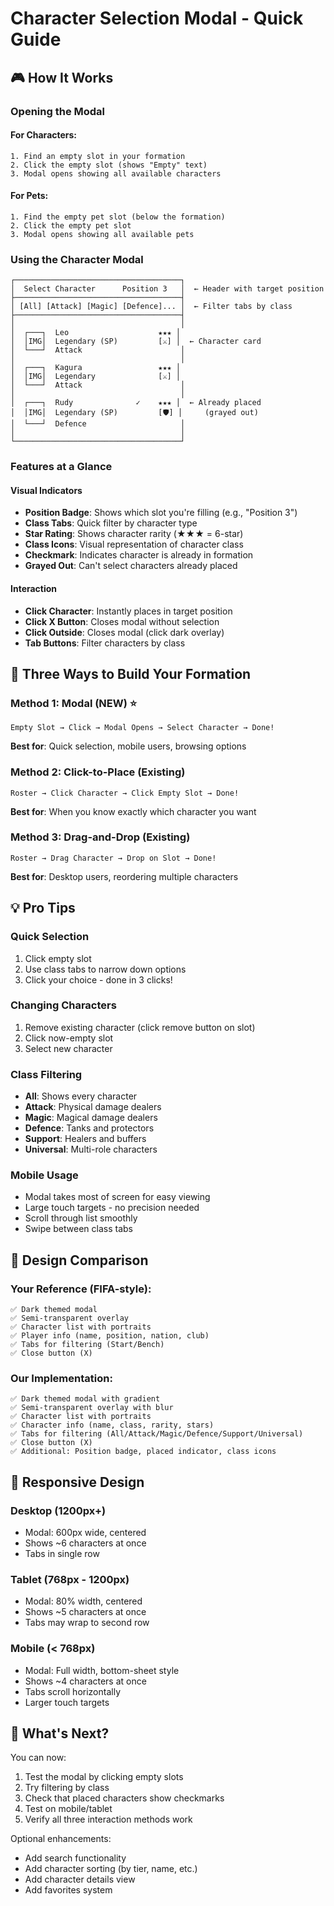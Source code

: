 # Character Selection Modal - Quick Guide

## 🎮 How It Works

### Opening the Modal

#### For Characters:
```
1. Find an empty slot in your formation
2. Click the empty slot (shows "Empty" text)
3. Modal opens showing all available characters
```

#### For Pets:
```
1. Find the empty pet slot (below the formation)
2. Click the empty pet slot
3. Modal opens showing all available pets
```

### Using the Character Modal

```
┌─────────────────────────────────────┐
│  Select Character      Position 3   │  ← Header with target position
├─────────────────────────────────────┤
│ [All] [Attack] [Magic] [Defence]... │  ← Filter tabs by class
├─────────────────────────────────────┤
│                                     │
│  ┌───┐  Leo                    ★★★ │
│  │IMG│  Legendary (SP)         [⚔] │  ← Character card
│  └───┘  Attack                      │
│                                     │
│  ┌───┐  Kagura                 ★★★ │
│  │IMG│  Legendary              [⚔] │
│  └───┘  Attack                      │
│                                     │
│  ┌───┐  Rudy              ✓    ★★★ │  ← Already placed
│  │IMG│  Legendary (SP)         [🛡] │     (grayed out)
│  └───┘  Defence                     │
│                                     │
└─────────────────────────────────────┘
```

### Features at a Glance

#### Visual Indicators
- **Position Badge**: Shows which slot you're filling (e.g., "Position 3")
- **Class Tabs**: Quick filter by character type
- **Star Rating**: Shows character rarity (★★★ = 6-star)
- **Class Icons**: Visual representation of character class
- **Checkmark**: Indicates character is already in formation
- **Grayed Out**: Can't select characters already placed

#### Interaction
- **Click Character**: Instantly places in target position
- **Click X Button**: Closes modal without selection
- **Click Outside**: Closes modal (click dark overlay)
- **Tab Buttons**: Filter characters by class

## 🎯 Three Ways to Build Your Formation

### Method 1: Modal (NEW) ⭐
```
Empty Slot → Click → Modal Opens → Select Character → Done!
```
**Best for**: Quick selection, mobile users, browsing options

### Method 2: Click-to-Place (Existing)
```
Roster → Click Character → Click Empty Slot → Done!
```
**Best for**: When you know exactly which character you want

### Method 3: Drag-and-Drop (Existing)
```
Roster → Drag Character → Drop on Slot → Done!
```
**Best for**: Desktop users, reordering multiple characters

## 💡 Pro Tips

### Quick Selection
1. Click empty slot
2. Use class tabs to narrow down options
3. Click your choice - done in 3 clicks!

### Changing Characters
1. Remove existing character (click remove button on slot)
2. Click now-empty slot
3. Select new character

### Class Filtering
- **All**: Shows every character
- **Attack**: Physical damage dealers
- **Magic**: Magical damage dealers
- **Defence**: Tanks and protectors
- **Support**: Healers and buffers
- **Universal**: Multi-role characters

### Mobile Usage
- Modal takes most of screen for easy viewing
- Large touch targets - no precision needed
- Scroll through list smoothly
- Swipe between class tabs

## 🎨 Design Comparison

### Your Reference (FIFA-style):
```
✅ Dark themed modal
✅ Semi-transparent overlay
✅ Character list with portraits
✅ Player info (name, position, nation, club)
✅ Tabs for filtering (Start/Bench)
✅ Close button (X)
```

### Our Implementation:
```
✅ Dark themed modal with gradient
✅ Semi-transparent overlay with blur
✅ Character list with portraits
✅ Character info (name, class, rarity, stars)
✅ Tabs for filtering (All/Attack/Magic/Defence/Support/Universal)
✅ Close button (X)
✅ Additional: Position badge, placed indicator, class icons
```

## 📱 Responsive Design

### Desktop (1200px+)
- Modal: 600px wide, centered
- Shows ~6 characters at once
- Tabs in single row

### Tablet (768px - 1200px)
- Modal: 80% width, centered
- Shows ~5 characters at once
- Tabs may wrap to second row

### Mobile (< 768px)
- Modal: Full width, bottom-sheet style
- Shows ~4 characters at once
- Tabs scroll horizontally
- Larger touch targets

## 🚀 What's Next?

You can now:
1. Test the modal by clicking empty slots
2. Try filtering by class
3. Check that placed characters show checkmarks
4. Test on mobile/tablet
5. Verify all three interaction methods work

Optional enhancements:
- Add search functionality
- Add character sorting (by tier, name, etc.)
- Add character details view
- Add favorites system
